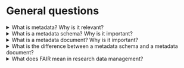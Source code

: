 # General questions
<details class="faq-box">
  <summary>What is metadata? Why is it relevant?</summary>
  
Metadata describes data by providing essential information that helps in its understanding. This can include administrative metadata such as the creator or creation date, etc, or more detailed information beyond the administrative ones e.g. how the data was produced like the used technique, the instrument’s manufacturer,... Metadata can be unstructured, which doesn’t adhere to a specific template, or structured, which follows a defined template. To enhance the findability and reusability of the data, it is important that metadata follows a specification defined by a metadata schema.  
</details>
<details class="faq-box">
  <summary>What is a metadata schema? Why is it important?</summary>
  
A Metadata schema represents a template, which specifies the expected elements and how they are structured, such as attributes’ names, value types, rules, etc. Metadata schemas are actually files, which can be represented in various formats like [JSON](https://www.json.org/), [XML](https://www.w3schools.com/xml/xml_whatis.asp),... Using metadata schemas enables users to describe data with rich and structured metadata, enhancing the findability and reusability of the data.
</details>
<details class="faq-box">
  <summary>What is a metadata document? Why is it important?</summary>
  
A metadata document is a file including a digital description of data. It provides information such as the resource type, author, creation date, used technique, instrument’s manufacturer, etc. Metadata documents can be unstructured, which does not follow a specific template, or structured, which adheres to a defined template. Creating structured metadata documents, following a metadata schema, enhances the findability of the data and supports the reproducibility of results.
</details>
<details class="faq-box">
  <summary>What is the difference between a metadata schema and a metadata document?
</summary>
  
While a metadata schema represents a file defining the structure and rules for metadata such as attributes definitions, a metadata document is a file containing the values for such attributes, describing specific data.
N.B.: A metadata document should be valid against the defined metadata schema, this means it should follow the rules described in the defined schema. 
</details>
<details class="faq-box">
  <summary>What does FAIR mean in research data management?</summary>
  
The [FAIR principles](https://rdcu.be/ewN9f) are a set of guidelines aimed at making data Findable, Accessible, Interoperable, and Reusable. To make data FAIR, it is essential to describe it with rich metadata, assign unique and persistent identifiers to (meta)data, register it in searchable repositories, and ensure it can be retrievable through standardized communication protocols.
FAIRness is not a binary state (yes/no), but it reflects rather how effectively (meta)data fulfill the FAIR principles. This can vary depending on different criterias and the specific needs.
An example of detailed guidance on applying the FAIR principles can be found [here](https://www.go-fair.org/fair-principles/).
</details>